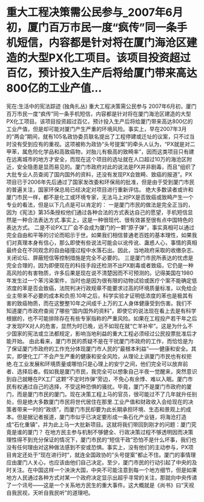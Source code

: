 # 重大工程决策需公民参与_2007年6月初，厦门百万市民一度“疯传”同一条手机短信，内容都是针对将在厦门海沧区建造的大型PX化工项目。该项目投资超过百亿，预计投入生产后将给厦门带来高达800亿的工业产值...

宪在:生活中的宪法踪迹 (独角扎丛)
重大工程决策需公民参与
2007年6月初，厦门百万市民一度“疯传”同一条手机短信，内容都是针对将在厦门海沧区建造的大型PX化工项目。该项目投资超过百亿，预计投入生产后将给厦门带来高达800亿的工业产值，但是却可能对厦门产生严重的环境风险。事实上，早在2007年3月的“两会”期间，就有105名政协委员联名提出了工程停建或迁址的议案，只不过当时没有受到应有的重视。这项被称为政协“头号提案”的牵头人认为，“PX就是对二甲苯，属危险化学品和高致癌物，对胎儿有极高的致畸率”，因而这类项目只有建在远离城市的地方才安全，而现在这个项目的选址就在人口超过10万的海沧区附近，安全隐患是显而易见的。厦门市政府对此的说法是PX并非剧毒，而且“组织了大批专业人员查阅了国内国外的资料，还没有发现PX会致畸、致癌的报道”。PX项目已于2006年先后通过了国家发改委和环保局的批准，但是由于受到厦门市民的普遍关注，国家环保总局已经决定对项目进行重新评估。
绝大多数读者或许和厦门市民一样，都不是化工或环境专家，无法马上对PX是否致癌或致畸产生一个专业的看法，但是以下几点是可以肯定的：
一是厦门市民的做法是完全正当的，因为《宪法》第35条授权他们通过各种合法的方式表达自己的愿望，手机短信显然是一种合法表达方式.事实上，这是一种很现代、很有效甚至很有点中国特色的表达方式。
二是不论PX工厂会不会成为厦门的一颗“原子弹”，事实真相可以通过完全自由和平等的讨论而昭示于世。如果我们相信普通老百姓的基本理性，如果我们对真理本身有信心，那么即使有些说法可能会以讹传讹、蛊惑人心，事情的真相最终会在不同观念的自由碰撞过程中水落石出。因此，当地政府采取的收缴杂志、关闭论坛、屏蔽短信等控制措施是完全不必要的。
三是厦门市民所表达的忧虑是完全合理的，因为即便现在的科技手段还检测不出PX剧毒或者致癌，它仍是一种高风险的有害物质，许多后果是现在说不清楚因而不可预测的。记得美国在1980年发生过一个苯污染案件，当时也是因为很有限的动物试验或医疗个案不能确定低浓度的苯是否会致癌，法院判决行政规章不能要求过高的环境质量标准，以免给企业主带来不必要的成本和负担.10年之后，科学实验才证明低浓度的苯也是极其有害的致癌物质，而在这整整10年之间成千上万的工人身体健康受到伤害。我们不知道厦门市政府查阅了哪些“国内国外的资料”，即使它的说法现在看上去是有科学根据的，也不可能排除存在有些专家指称的严重风险。如果在工程投产若干年之后才发现PX对人的危害，显然为时已晚，远不如现在就“亡羊补牢”。这是为什么不少国家的宪法或立法都规定，影响当地利益的重大工程必须经过公民投票批准后才能开始。
由此看来，厦门市民的质疑不是在干扰厦门市政府的工作，而恰恰是为了保证厦门市政府的工作充分体现厦门市人民的“最根本利益”——健康和安全。其实，即便化工厂不会产生严重的健康和安全风险，从理论上讲厦门市民也有权拒绝.在工业发展和环境质量或哪怕只是心理上的安宁之间，他们完全可以放弃前者、选择后者。假如我是厦门市民，我完全可以想象自己半夜一觉醒来，突然意识到自己就睡在PX工厂这颗“不定时炸弹”旁边，不免心有余悸、难以入眠。厦门市民有权通过自己的选择，不受这种恐惧的骚扰。毕竟，厦门不是厦门市政府的厦门，而是厦门市民的厦门。现在决策工程上马的官员，很可能过不了几年就升任别处，但是绝大多数厦门市民将世代居住在那里.工业产值和财政收入会给现在的决策者带来一时的“政绩”，而厦门市民却要为此长期承担环境、生态和景观上的成本。但是据记者报道，厦门市似乎已决定要形成一条石化产业链，将海沧打造成“石化重镇”，并为此上马一大批新项目。这就将我们带回到刚才的问题：厦门究竟是谁的厦门？
在地方民主参与机制不够健全、行政决策过程不够透明因而决策理性得不到充分保证的情况下，厦门市民的“短信干政”恐怕不是什么坏事，我们也没有任何理由对这种做法感到不安或恐惧。事实上，没有他们的主动参与，PX项目肯定还处于“现在进行时”，就连全国政协的“头号提案”都止不住。厦门的事情理应由厦门人关心，也应该由他们自己决定。至少，厦门市民的行动引起了中央的及时关注。在中国这样一个泱泱大国，中央不可能注意到每一个地方细节，但是如果地方人民通过各种方式对某一个政府决定显示出超乎寻常的关注，那就向中央传递了一个讯号——这是一个关系地方民生的重大事件。这大概就是《尚书》曰“天视自我民视，天听自我民听”的道理吧。